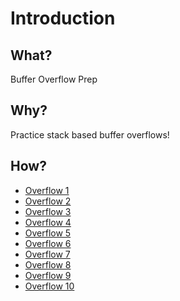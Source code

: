 # Introduction

## What?

Buffer Overflow Prep

## Why?

Practice stack based buffer overflows!

## How?

* [Overflow 1](overflow1.md)
* [Overflow 2](overflow2.md)
* [Overflow 3](overflow3.md)
* [Overflow 4](overflow4.md)
* [Overflow 5](overflow5.md)
* [Overflow 6](overflow6.md)
* [Overflow 7](overflow7.md)
* [Overflow 8](overflow8.md)
* [Overflow 9](overflow9.md)
* [Overflow 10](overflow10.md)

